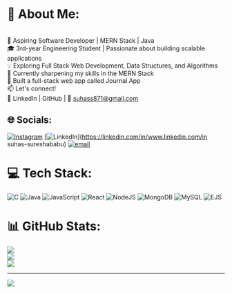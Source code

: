 # 💫 About Me:
<br>🚀 Aspiring Software Developer | MERN Stack | Java<br>🎓 3rd-year Engineering Student | Passionate about building scalable applications<br>💡 Exploring Full Stack Web Development, Data Structures, and Algorithms<br>🌱 Currently sharpening my skills in the MERN Stack<br>🔨 Built a full-stack web app called Journal App<br>📫 Let's connect!<br>🔗 LinkedIn | GitHub | 📧 suhass871@gmail.com


## 🌐 Socials:
[![Instagram](https://img.shields.io/badge/Instagram-%23E4405F.svg?logo=Instagram&logoColor=white)](https://instagram.com/iamsuhass) [![LinkedIn](https://img.shields.io/badge/LinkedIn-%230077B5.svg?logo=linkedin&logoColor=white)](https://linkedin.com/in/www.linkedin.com/in suhas-sureshababu) [![email](https://img.shields.io/badge/Email-D14836?logo=gmail&logoColor=white)](mailto:suhass871@gmail.com) 

# 💻 Tech Stack:
![C](https://img.shields.io/badge/c-%2300599C.svg?style=for-the-badge&logo=c&logoColor=white) ![Java](https://img.shields.io/badge/java-%23ED8B00.svg?style=for-the-badge&logo=openjdk&logoColor=white) ![JavaScript](https://img.shields.io/badge/javascript-%23323330.svg?style=for-the-badge&logo=javascript&logoColor=%23F7DF1E) ![React](https://img.shields.io/badge/react-%2320232a.svg?style=for-the-badge&logo=react&logoColor=%2361DAFB) ![NodeJS](https://img.shields.io/badge/node.js-6DA55F?style=for-the-badge&logo=node.js&logoColor=white) ![MongoDB](https://img.shields.io/badge/MongoDB-%234ea94b.svg?style=for-the-badge&logo=mongodb&logoColor=white) ![MySQL](https://img.shields.io/badge/mysql-4479A1.svg?style=for-the-badge&logo=mysql&logoColor=white) ![EJS](https://img.shields.io/badge/ejs-%23B4CA65.svg?style=for-the-badge&logo=ejs&logoColor=black)
# 📊 GitHub Stats:
![](https://github-readme-stats.vercel.app/api?username=SUHAS-SURESHA-BABU&theme=vue-dark&hide_border=false&include_all_commits=false&count_private=false)<br/>
![](https://nirzak-streak-stats.vercel.app/?user=SUHAS-SURESHA-BABU&theme=vue-dark&hide_border=false)<br/>
![](https://github-readme-stats.vercel.app/api/top-langs/?username=SUHAS-SURESHA-BABU&theme=vue-dark&hide_border=false&include_all_commits=false&count_private=false&layout=compact)

---
[![](https://visitcount.itsvg.in/api?id=SUHAS-SURESHA-BABU&icon=0&color=0)](https://visitcount.itsvg.in)

<!-- Proudly created with GPRM ( https://gprm.itsvg.in ) -->

